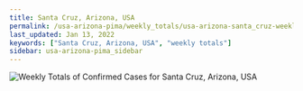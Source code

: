 ```yaml
---
title: Santa Cruz, Arizona, USA
permalink: /usa-arizona-pima/weekly_totals/usa-arizona-santa_cruz-weekly_totals.html
last_updated: Jan 13, 2022
keywords: ["Santa Cruz, Arizona, USA", "weekly totals"]
sidebar: usa-arizona-pima_sidebar
---
```


![Weekly Totals of Confirmed Cases for Santa Cruz, Arizona, USA](/covid_tracker/images/graphs/usa-arizona-santa_cruz-weekly_totals_graph.png)

